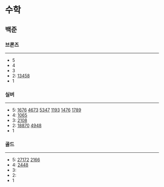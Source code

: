 # 수학
## 
## 백준

### 브론즈

---

- 5
- 4
- 3
- 2:
[13458](13458%2F13458.md)
- 1

### 실버

---

- 5:
[1676](1676%2F1676.md)
[4673](%EC%8B%A4%EB%B2%84%2F4673%2F4673.md)
[5347](%EC%8B%A4%EB%B2%84%2F5347%2F5347.md)
[1193](%EC%8B%A4%EB%B2%84%2F1193%2F1193.md)
[1476](%EC%8B%A4%EB%B2%84%2F1476%2F1476.md)
[1789](%EC%8B%A4%EB%B2%84%2F1789%2F1789.md)
- 4:
[1065](1065%2F1065.md)
- 3:
[2108](%EC%8B%A4%EB%B2%84%2F2108%2F2108.md)
- 2:
[18870](%EC%8B%A4%EB%B2%84%2F18870%2F18870.md)
[4948](%EC%8B%A4%EB%B2%84%2F4948%2F4948.md)
- 1

### 골드

---

- 5: 
[27172](27172%2F27172.md)
[2166](%EA%B8%B0%ED%95%98%ED%95%99%2F2166%2F2166.md)
- 4:
[2448](%EA%B8%B0%ED%95%98%ED%95%99%2F2448%2F2448.md)
- 3:
- 2:
- 1

